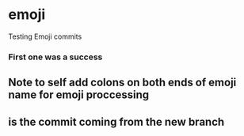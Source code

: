 # emoji

Testing Emoji commits

### First one was a success

## Note to self add colons on both ends of emoji name for emoji proccessing

## is the commit coming from the new branch
